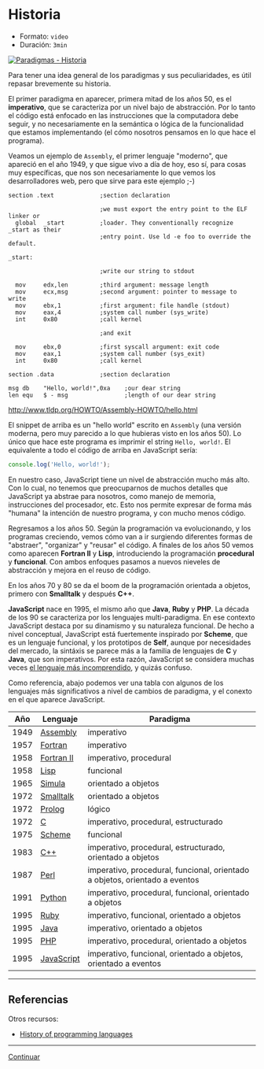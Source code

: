 # Historia

* Formato: `video`
* Duración: `3min`

[![Paradigmas - Historia](https://embedwistia-a.akamaihd.net/deliveries/6d2aee6d54a3d5450fba55ae21b0cd427fa500a5.jpg?image_play_button_size=2x&amp;image_crop_resized=960x540&amp;image_play_button=1&amp;image_play_button_color=f7b617e0)](https://laboratoria.wistia.com/medias/an9covln5w?wvideo=an9covln5w)

Para tener una idea general de los paradigmas y sus peculiaridades, es útil
repasar brevemente su historia.

El primer paradigma en aparecer, primera mitad de los años 50, es el
**imperativo**, que se caracteriza por un nivel bajo de abstracción. Por lo
tanto el código está enfocado en las instrucciones que la computadora debe
seguir, y no necesariamente en la semántica o lógica de la funcionalidad que
estamos implementando (el cómo nosotros pensamos en lo que hace el programa).

Veamos un ejemplo de `Assembly`, el primer lenguaje "moderno", que apareció en
el año 1949, y que sigue vivo a día de hoy, eso sí, para cosas muy específicas,
que nos son necesariamente lo que vemos los desarrolladores web, pero que sirve
para este ejemplo ;-)

```
section .text             ;section declaration

                          ;we must export the entry point to the ELF linker or
  global  _start          ;loader. They conventionally recognize _start as their
                          ;entry point. Use ld -e foo to override the default.

_start:

                          ;write our string to stdout

  mov     edx,len         ;third argument: message length
  mov     ecx,msg         ;second argument: pointer to message to write
  mov     ebx,1           ;first argument: file handle (stdout)
  mov     eax,4           ;system call number (sys_write)
  int     0x80            ;call kernel

                          ;and exit

  mov     ebx,0           ;first syscall argument: exit code
  mov     eax,1           ;system call number (sys_exit)
  int     0x80            ;call kernel

section .data             ;section declaration

msg db    "Hello, world!",0xa    ;our dear string
len equ   $ - msg                ;length of our dear string
```

http://www.tldp.org/HOWTO/Assembly-HOWTO/hello.html

El snippet de arriba es un "hello world" escrito en `Assembly` (una versión
moderna, pero muy parecido a lo que hubieras visto en los años 50). Lo único que
hace este programa es imprimir el string `Hello, world!`. El equivalente a todo
el código de arriba en JavaScript sería:

```js
console.log('Hello, world!');
```

En nuestro caso, JavaScript tiene un nivel de abstracción mucho más alto. Con lo
cual, no tenemos que preocuparnos de muchos detalles que JavaScript ya abstrae
para nosotros, como manejo de memoria, instrucciones del procesador, etc. Esto
nos permite expresar de forma más "humana" la intención de nuestro programa, y
con mucho menos código.

Regresamos a los años 50. Según la programación va evolucionando, y los
programas creciendo, vemos cómo van a ir surgiendo diferentes formas de
"abstraer", "organizar" y "reusar" el código. A finales de los años 50 vemos
como aparecen **Fortran II** y **Lisp**, introduciendo la programación
**procedural** y **funcional**. Con ambos enfoques pasamos a nuevos nieveles de
abstracción y mejora en el reuso de código.

En los años 70 y 80 se da el boom de la programación orientada a objetos,
primero con **Smalltalk** y después **C++**.

**JavaScript** nace en 1995, el mismo año que **Java**, **Ruby** y **PHP**. La
década de los 90 se caracteriza por los lenguajes multi-paradigma. En ese
contexto JavaScript destaca por su dinamismo y su naturaleza funcional. De hecho
a nivel conceptual, JavaScript está fuertemente inspirado por **Scheme**, que es
un lenguaje funcional, y los prototipos de **Self**, aunque por necesidades del
mercado, la sintáxis se parece más a la familia de lenguajes de **C** y
**Java**, que son imperativos. Por esta razón, JavaScript se considera muchas
veces [el lenguaje más
incomprendido](http://javascript.crockford.com/javascript.html), y quizás
confuso.

Como referencia, abajo podemos ver una tabla con algunos de los lenguajes más
significativos a nivel de cambios de paradigma, y el conexto en el que aparece
JavaScript.

| Año  | Lenguaje   | Paradigma  |
|------|------------|------------|
| 1949 | [Assembly](https://en.wikipedia.org/wiki/Assembly_language) | imperativo |
| 1957 | [Fortran](https://en.wikipedia.org/wiki/Fortran) | imperativo |
| 1958 | [Fortran II](https://en.wikipedia.org/wiki/Fortran#FORTRAN_II) | imperativo, procedural |
| 1958 | [Lisp](https://goo.gl/ZbUXeg) | funcional |
| 1965 | [Simula](https://en.wikipedia.org/wiki/Simula) | orientado a objetos |
| 1972 | [Smalltalk](https://en.wikipedia.org/wiki/Smalltalk) | orientado a objetos |
| 1972 | [Prolog](https://en.wikipedia.org/wiki/Prolog) | lógico |
| 1972 | [C](https://goo.gl/4bnEHY) | imperativo, procedural, estructurado |
| 1975 | [Scheme](https://goo.gl/x2WMht) | funcional
| 1983 | [C++](https://en.wikipedia.org/wiki/C%2B%2B) | imperativo, procedural, estructurado, orientado a objetos |
| 1987 | [Perl](https://en.wikipedia.org/wiki/Perl) | imperativo, procedural, funcional, orientado a objetos, orientado a eventos
| 1991 | [Python](https://goo.gl/bJ9Wcg) | imperativo, procedural, funcional, orientado a objetos
| 1995 | [Ruby](https://goo.gl/PhfLjJ) | imperativo, funcional, orientado a objetos
| 1995 | [Java](https://goo.gl/aWjoSR) | imperativo, orientado a objetos
| 1995 | [PHP](https://en.wikipedia.org/wiki/PHP) | imperativo, procedural, orientado a objetos
| 1995 | [JavaScript](https://en.wikipedia.org/wiki/JavaScript) | imperativo, funcional, orientado a objetos, orientado a eventos

***

## Referencias

Otros recursos:

* [History of programming languages](https://en.wikipedia.org/wiki/History_of_programming_languages)

***

[Continuar](03-declarative-vs-imperative.md)

